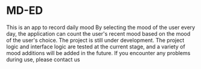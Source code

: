 # MD-ED
This is an app to record daily mood
By selecting the mood of the user every day, the application can count the user's recent mood based on the mood of the user's choice.
The project is still under development. The project logic and interface logic are tested at the current stage, and a variety of mood additions will be added in the future.
If you encounter any problems during use, please contact us
